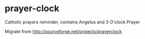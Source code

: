 # prayer-clock
Catholic prayers reminder, contains Angelus and 3 O'clock Prayer

Migrate from http://sourceforge.net/projects/prayerclock
